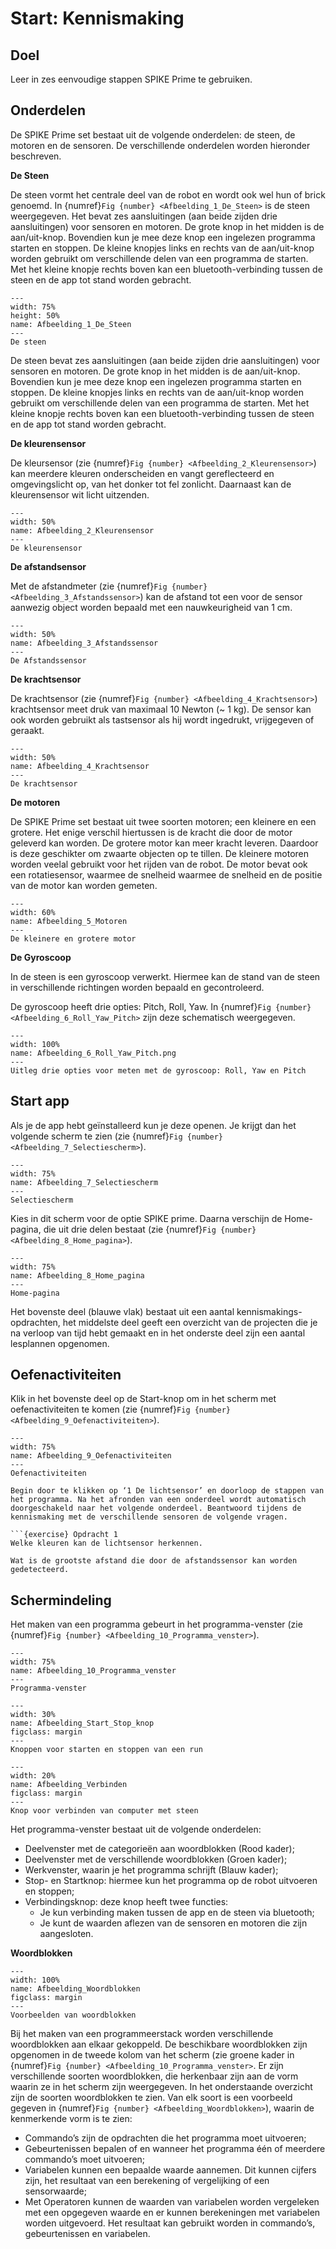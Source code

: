 # Start: Kennismaking

## Doel
Leer in zes eenvoudige stappen SPIKE Prime te gebruiken.
 
## Onderdelen
De SPIKE Prime set bestaat uit de volgende onderdelen: de steen, de motoren en de sensoren. De verschillende onderdelen worden hieronder beschreven.

**De Steen**

De steen vormt het centrale deel van de robot en wordt ook wel hun of brick genoemd. In {numref}`Fig {number} <Afbeelding_1_De_Steen>` is de steen weergegeven. Het bevat zes aansluitingen (aan beide zijden drie aansluitingen) voor sensoren en motoren. De grote knop in het midden is de aan/uit-knop. Bovendien kun je mee deze knop een ingelezen programma starten en stoppen. De kleine knopjes links en rechts van de aan/uit-knop worden gebruikt om verschillende delen van een programma de starten. Met het kleine knopje rechts boven kan een bluetooth-verbinding tussen de steen en de app tot stand worden gebracht.

```{figure} Figures/Afbeelding_1_De_Steen.png
---
width: 75%
height: 50%
name: Afbeelding_1_De_Steen
---
De steen
``` 


De steen bevat zes aansluitingen (aan beide zijden drie aansluitingen) voor sensoren en motoren. De grote knop in het midden is de aan/uit-knop. Bovendien kun je mee deze knop een ingelezen programma starten en stoppen. De kleine knopjes links en rechts van de aan/uit-knop worden gebruikt om verschillende delen van een programma de starten. Met het kleine knopje rechts boven kan een bluetooth-verbinding tussen de steen en de app tot stand worden gebracht.


**De kleurensensor**

De kleursensor (zie {numref}`Fig {number} <Afbeelding_2_Kleurensensor>`) kan meerdere kleuren onderscheiden en vangt gereflecteerd en omgevingslicht op, van het donker tot fel zonlicht. Daarnaast kan de kleurensensor wit licht uitzenden.

```{figure} Figures/Afbeelding_2_Kleurensensor.png
---
width: 50%
name: Afbeelding_2_Kleurensensor
---
De kleurensensor
``` 


**De afstandsensor**

Met de afstandmeter (zie {numref}`Fig {number} <Afbeelding_3_Afstandssensor>`) kan de afstand tot een voor de sensor aanwezig object worden bepaald met een nauwkeurigheid van 1 cm.

```{figure} Figures/Afbeelding_3_Afstandssensor.png
---
width: 50%
name: Afbeelding_3_Afstandssensor
---
De Afstandssensor
``` 


**De krachtsensor**

De krachtsensor (zie {numref}`Fig {number} <Afbeelding_4_Krachtsensor>`) krachtsensor meet druk van maximaal 10 Newton (~ 1 kg). De sensor kan ook worden gebruikt als tastsensor als hij wordt ingedrukt, vrijgegeven of geraakt.

```{figure} Figures/Afbeelding_4_Krachtsensor.png
---
width: 50%
name: Afbeelding_4_Krachtsensor
---
De krachtsensor
``` 


**De motoren**

De SPIKE Prime set bestaat uit twee soorten motoren; een kleinere en een grotere. Het enige verschil hiertussen is de kracht die door de motor geleverd kan worden. De grotere motor kan meer kracht leveren. Daardoor is deze geschikter om zwaarte objecten op te tillen. De kleinere motoren worden veelal gebruikt voor het rijden van de robot.
De motor bevat ook een rotatiesensor, waarmee de snelheid waarmee de snelheid en de positie van de motor kan worden gemeten.

```{figure} Figures/Afbeelding_5_Motoren.png
---
width: 60%
name: Afbeelding_5_Motoren
---
De kleinere en grotere motor
``` 


**De Gyroscoop**

In de steen is een gyroscoop verwerkt. Hiermee kan de stand van de steen in verschillende richtingen worden bepaald en gecontroleerd.

De gyroscoop heeft drie opties: Pitch, Roll, Yaw. In {numref}`Fig {number} <Afbeelding_6_Roll_Yaw_Pitch>` zijn deze schematisch weergegeven.

```{figure} Figures/Afbeelding_6_Roll_Yaw_Pitch.png
---
width: 100%
name: Afbeelding_6_Roll_Yaw_Pitch.png
---
Uitleg drie opties voor meten met de gyroscoop: Roll, Yaw en Pitch
```


## Start app
Als je de app hebt geïnstalleerd kun je deze openen. Je krijgt dan het volgende scherm te zien (zie {numref}`Fig {number} <Afbeelding_7_Selectiescherm>`).

```{figure} Figures/Afbeelding_7_Selectiescherm.png
---
width: 75%
name: Afbeelding_7_Selectiescherm
---
Selectiescherm
``` 

Kies in dit scherm voor de optie SPIKE prime. Daarna verschijn de Home-pagina, die uit drie delen bestaat (zie {numref}`Fig {number} <Afbeelding_8_Home_pagina>`).

```{figure} Figures/Afbeelding_8_Home_pagina.png
---
width: 75%
name: Afbeelding_8_Home_pagina
---
Home-pagina
``` 


Het bovenste deel (blauwe vlak) bestaat uit een aantal kennismakings-opdrachten, het middelste deel geeft een overzicht van de projecten die je na verloop van tijd hebt gemaakt en in het onderste deel zijn een aantal lesplannen opgenomen.


## Oefenactiviteiten
Klik in het bovenste deel op de Start-knop om in het scherm met oefenactiviteiten te komen (zie {numref}`Fig {number} <Afbeelding_9_Oefenactiviteiten>`).

```{figure} Figures/Afbeelding_9_Oefenactiviteiten.png
---
width: 75%
name: Afbeelding_9_Oefenactiviteiten
---
Oefenactiviteiten

Begin door te klikken op ‘1 De lichtsensor’ en doorloop de stappen van het programma. Na het afronden van een onderdeel wordt automatisch doorgeschakeld naar het volgende onderdeel. Beantwoord tijdens de kennismaking met de verschillende sensoren de volgende vragen. 

```{exercise} Opdracht 1
Welke kleuren kan de lichtsensor herkennen.                                   
```
```{exercise} Opdracht 2
Wat is de grootste afstand die door de afstandssensor kan worden gedetecteerd.
```


## Schermindeling
Het maken van een programma gebeurt in het programma-venster (zie {numref}`Fig {number} <Afbeelding_10_Programma_venster>`). 

```{figure} Figures/Afbeelding_10_Programma_venster.png
---
width: 75%
name: Afbeelding_10_Programma_venster
---
Programma-venster
```

```{figure} Figures/Afbeelding_Start_Stop_knop.png
---
width: 30%
name: Afbeelding_Start_Stop_knop
figclass: margin
---
Knoppen voor starten en stoppen van een run
```

```{figure} Figures/Afbeelding_Verbinden.png
---
width: 20%
name: Afbeelding_Verbinden
figclass: margin
---
Knop voor verbinden van computer met steen
```

Het programma-venster bestaat uit de volgende onderdelen:
* Deelvenster met de categorieën aan woordblokken (Rood kader);
* Deelvenster met de verschillende woordblokken (Groen kader);
* Werkvenster, waarin je het programma schrijft (Blauw kader);
* Stop- en Startknop: hiermee kun het programma op de robot uitvoeren en stoppen;
* Verbindingsknop: deze knop heeft twee functies:
  - Je kun verbinding maken tussen de app en de steen via bluetooth;
  - Je kunt de waarden aflezen van de sensoren en motoren die zijn aangesloten.


**Woordblokken**

```{figure} Figures/Afbeelding_Woordblokken.png
---
width: 100%
name: Afbeelding_Woordblokken
figclass: margin
---
Voorbeelden van woordblokken
```

Bij het maken van een programmeerstack worden verschillende woordblokken aan elkaar gekoppeld. De beschikbare woordblokken zijn opgenomen in de tweede kolom van het scherm (zie groene kader in {numref}`Fig {number} <Afbeelding_10_Programma_venster>`. Er zijn verschillende soorten woordblokken, die herkenbaar zijn aan de vorm waarin ze in het scherm zijn weergegeven. In het onderstaande overzicht zijn de soorten woordblokken te zien. Van elk soort is een voorbeeld gegeven in {numref}`Fig {number} <Afbeelding_Woordblokken>`), waarin de kenmerkende vorm is te zien:
- Commando’s zijn de opdrachten die het programma moet uitvoeren;
- Gebeurtenissen bepalen of en wanneer het programma één of meerdere commando’s moet uitvoeren;
- Variabelen kunnen een bepaalde waarde aannemen. Dit kunnen cijfers zijn, het resultaat van een berekening of vergelijking of een sensorwaarde;
- Met Operatoren kunnen de waarden van variabelen worden vergeleken met een opgegeven waarde en er kunnen berekeningen met variabelen worden uitgevoerd. Het resultaat kan gebruikt worden in commando’s, gebeurtenissen en variabelen. 


